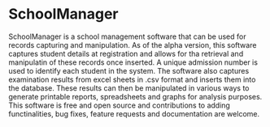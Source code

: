 SchoolManager
=============

SchoolManager is a school management software that can be used for records capturing and manipulation. As of the alpha version, this software captures student details at registration and allows for tha retrieval and manipulatin of these records once inserted. A unique admission number is used to identify each student in the system. The software also captures examination results from excel sheets in .csv format and inserts them into the database. These results can then be manipulated in various ways to generate printable reports, spreadsheets and graphs for analysis purposes. This software is free and open source and contributions to adding functinalities, bug fixes, feature requests and documentation are welcome.
